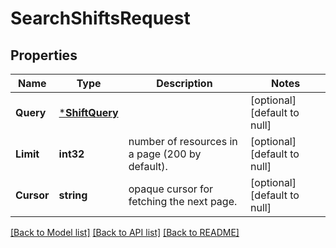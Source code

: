 # SearchShiftsRequest

## Properties
Name | Type | Description | Notes
------------ | ------------- | ------------- | -------------
**Query** | [***ShiftQuery**](ShiftQuery.md) |  | [optional] [default to null]
**Limit** | **int32** | number of resources in a page (200 by default). | [optional] [default to null]
**Cursor** | **string** | opaque cursor for fetching the next page. | [optional] [default to null]

[[Back to Model list]](../README.md#documentation-for-models) [[Back to API list]](../README.md#documentation-for-api-endpoints) [[Back to README]](../README.md)

